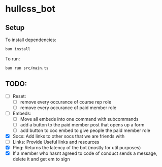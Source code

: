 # hullcss_bot

## Setup

To install dependencies:

```bash
bun install
```

To run:

```bash
bun run src/main.ts
```

## TODO:

- [ ] Reset: 
  - [ ] remove every occurance of course rep role
  - [ ] remove every occurance of paid member role
- [ ] Embeds: 
  - [ ] Move all embeds into one command with subcommands
  - [ ] add a button to the paid member post that opens up a form
  - [ ] add button to coc embed to give people the paid member role
- [x] Socs: Add links to other socs that we are friends with
- [ ] Links: Provide Useful links and resources
- [x] Ping: Returns the latency of the bot (mostly for util purposes)
- [x] If a member who hasnt agreed to code of conduct sends a message, delete it and get em to sign
